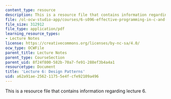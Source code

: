 ```yaml
---
content_type: resource
description: This is a resource file that contains information regarding lecture 6.
file: /ol-ocw-studio-app/courses/6-s096-effective-programming-in-c-and-c-january-iap-2014/a62a91ae256211755e4fcfe92109a496_MIT6_S096IAP14_Lecture6.pdf
file_size: 312912
file_type: application/pdf
learning_resource_types:
- Lecture Notes
license: https://creativecommons.org/licenses/by-nc-sa/4.0/
ocw_type: OCWFile
parent_title: Lecture Notes
parent_type: CourseSection
parent_uid: 8f24f800-582b-70a7-fe91-288ef3b4a4a1
resourcetype: Document
title: 'Lecture 6: Design Patterns'
uid: a62a91ae-2562-1175-5e4f-cfe92109a496
---
```

This is a resource file that contains information regarding lecture 6.
